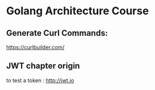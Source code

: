 # Golang Architecture Course

## Generate Curl Commands:
https://curlbuilder.com/

## JWT chapter origin
to test a token : http://jwt.io




